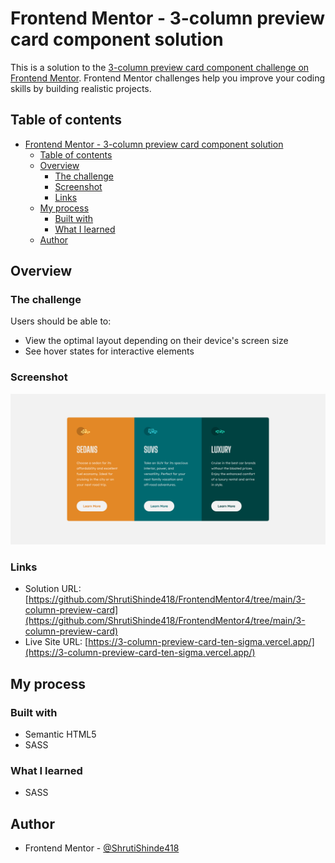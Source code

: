 # Frontend Mentor - 3-column preview card component solution

This is a solution to the [3-column preview card component challenge on Frontend Mentor](https://www.frontendmentor.io/challenges/3column-preview-card-component-pH92eAR2-). Frontend Mentor challenges help you improve your coding skills by building realistic projects. 

## Table of contents

- [Frontend Mentor - 3-column preview card component solution](#frontend-mentor---3-column-preview-card-component-solution)
  - [Table of contents](#table-of-contents)
  - [Overview](#overview)
    - [The challenge](#the-challenge)
    - [Screenshot](#screenshot)
    - [Links](#links)
  - [My process](#my-process)
    - [Built with](#built-with)
    - [What I learned](#what-i-learned)
  - [Author](#author)

## Overview

### The challenge

Users should be able to:

- View the optimal layout depending on their device's screen size
- See hover states for interactive elements

### Screenshot

![screenshot](./screenshot.png)

### Links

- Solution URL: [https://github.com/ShrutiShinde418/FrontendMentor4/tree/main/3-column-preview-card](https://github.com/ShrutiShinde418/FrontendMentor4/tree/main/3-column-preview-card)
- Live Site URL: [https://3-column-preview-card-ten-sigma.vercel.app/](https://3-column-preview-card-ten-sigma.vercel.app/)

## My process

### Built with

- Semantic HTML5
- SASS

### What I learned

- SASS

## Author

- Frontend Mentor - [@ShrutiShinde418](https://www.frontendmentor.io/profile/ShrutiShinde418)

